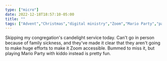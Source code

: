 ```yaml
---
type: ["micro"]
date: 2022-12-18T18:57:10-05:00
title: ""
tags: ["Advent","Christmas","digital ministry","Zoom","Mario Party","parenting"]
---
```

Skipping my congregation's candelight service today. Can't go in person because of family sickness, and they've made it clear that they aren't going to make huge efforts to make it Zoom accessible. Bummed to miss it, but playing Mario Party with kiddo instead is pretty fun.
